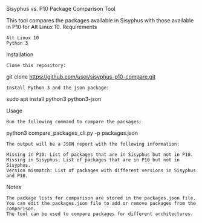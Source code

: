 Sisyphus vs. P10 Package Comparison Tool

This tool compares the packages available in Sisyphus with those available in P10 for Alt Linux 10.
Requirements

    Alt Linux 10
    Python 3

Installation

    Clone this repository:

git clone https://github.com/user/sisyphus-p10-compare.git

    Install Python 3 and the json package:

sudo apt install python3 python3-json

Usage

    Run the following command to compare the packages:

python3 compare_packages_cli.py -p packages.json

    The output will be a JSON report with the following information:

    Missing in P10: List of packages that are in Sisyphus but not in P10.
    Missing in Sisyphus: List of packages that are in P10 but not in Sisyphus.
    Version mismatch: List of packages with different versions in Sisyphus and P10.

Notes

    The package lists for comparison are stored in the packages.json file.
    You can edit the packages.json file to add or remove packages from the comparison.
    The tool can be used to compare packages for different architectures.

